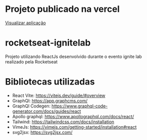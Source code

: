 # Projeto publicado na vercel
<a href="https://rocketseat-ignitelab-32veoxl0n-gutavostn.vercel.app/" target="_blank">Visualizar aplicação</a>

# rocketseat-ignitelab
Projeto utilizando ReactJs desenvolvido durante o evento ignite lab realizado pela Rocketseat

# Bibliotecas utilizadas

- React Vite: https://vitejs.dev/guide/#overview
- GraphQl: https://app.graphcms.com/
- GraphQl Codegen: https://www.graphql-code-generator.com/docs/guides/react
- Apollo graphql: https://www.apollographql.com/docs/react/
- Tailwind: https://tailwindcss.com/docs/installation
- VimeJs: https://vimejs.com/getting-started/installation#react
- svg2jsx: https://svg2jsx.com/